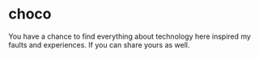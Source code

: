 # choco

You have a chance to find everything about technology here inspired my faults and experiences. If you can share yours as well. 
